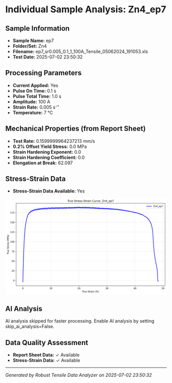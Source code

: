 # Individual Sample Analysis: Zn4_ep7

## Sample Information
- **Sample Name:** ep7
- **Folder/Set:** Zn4
- **Filename:** ep7_sr0.005_0.1_1_100A_Tensile_05062024_191053.xls
- **Test Date:** 2025-07-02 23:50:32

## Processing Parameters
- **Current Applied:** Yes
- **Pulse On Time:** 0.1 s
- **Pulse Total Time:** 1.0 s
- **Amplitude:** 100 A
- **Strain Rate:** 0.005 s⁻¹
- **Temperature:** 7 °C

## Mechanical Properties (from Report Sheet)
- **Test Rate:** 0.1599999964237213 mm/s
- **0.2% Offset Yield Stress:** 0.0 MPa
- **Strain Hardening Exponent:** 0.0
- **Strain Hardening Coefficient:** 0.0
- **Elongation at Break:** 62.097

## Stress-Strain Data
- **Stress-Strain Data Available:** Yes

![Stress-Strain Curve](../individual_plots/plot_Zn4_ep7.png)

## AI Analysis

AI analysis skipped for faster processing. Enable AI analysis by setting skip_ai_analysis=False.

## Data Quality Assessment
- **Report Sheet Data:** ✓ Available
- **Stress-Strain Data:** ✓ Available

---
*Generated by Robust Tensile Data Analyzer on 2025-07-02 23:50:32*
